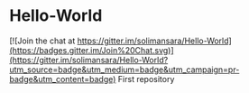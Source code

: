 # Hello-World

[![Join the chat at https://gitter.im/solimansara/Hello-World](https://badges.gitter.im/Join%20Chat.svg)](https://gitter.im/solimansara/Hello-World?utm_source=badge&utm_medium=badge&utm_campaign=pr-badge&utm_content=badge)
First repository 
